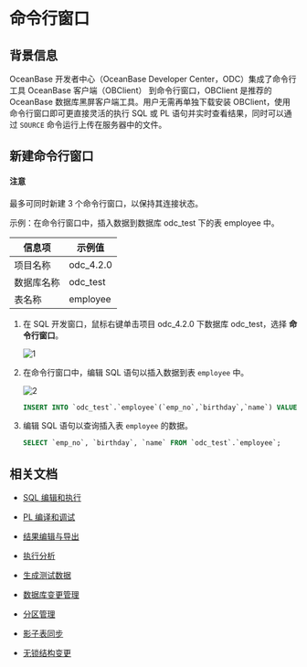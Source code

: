 # 命令行窗口

## 背景信息

OceanBase 开发者中心（OceanBase Developer Center，ODC）集成了命令行工具 OceanBase 客户端（OBClient） 到命令行窗口，OBClient 是推荐的 OceanBase 数据库黑屏客户端工具。用户无需再单独下载安装 OBClient，使用命令行窗口即可更直接灵活的执行 SQL 或 PL 语句并实时查看结果，同时可以通过 `SOURCE` 命令运行上传在服务器中的文件。

## 新建命令行窗口

<main id="notice" type='notice'>
   <h4>注意</h4>
   <p>最多可同时新建 3 个命令行窗口，以保持其连接状态。</p>
</main> 

示例：在命令行窗口中，插入数据到数据库 odc_test 下的表 employee 中。

| 信息项 | 示例值 |
| ------ | ------ |
|项目名称 | odc_4.2.0 |
|数据库名称|odc_test|
|表名称|employee|

1. 在 SQL 开发窗口，鼠标右键单击项目 odc_4.2.0 下数据库 odc_test，选择 **命令行窗口**。

   ![1](https://obbusiness-private.oss-cn-shanghai.aliyuncs.com/doc/img/odc/420/sql-development/command%20line%20window/1.png)

2. 在命令行窗口中，编辑 SQL 语句以插入数据到表 `employee` 中。

   ![2](https://obbusiness-private.oss-cn-shanghai.aliyuncs.com/doc/img/odc/420/sql-development/command%20line%20window/2.png)

   ```sql
   INSERT INTO `odc_test`.`employee`(`emp_no`,`birthday`,`name`) VALUES (1001,'2023-07-16','xiaohong');
   ```
3. 编辑 SQL 语句以查询插入表 `employee` 的数据。

   ```sql
   SELECT `emp_no`, `birthday`, `name` FROM `odc_test`.`employee`;
   ```

## 相关文档

- [SQL 编辑和执行](1.sql-editing-and-execution.md)

- [PL 编译和调试](2.pl-compile-and-debug.md)

- [结果编辑与导出](4.result-editing-and-exporting.md)

- [执行分析](5.perform-analysis.md)

- [生成测试数据](6.data-mocking.md)

- [数据库变更管理](7.database-change.md)

- [分区管理](8.partition-scheme.md)

- [影子表同步](9.shadow-table-synchronization.md)

- [无锁结构变更](10.table-structure-change.md)